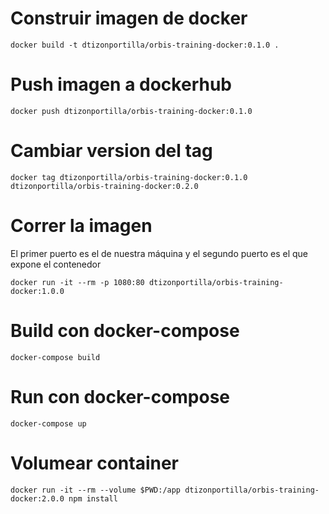 # Construir imagen de docker
```
docker build -t dtizonportilla/orbis-training-docker:0.1.0 .
```
# Push imagen a dockerhub
```
docker push dtizonportilla/orbis-training-docker:0.1.0
```
# Cambiar version del tag
```
docker tag dtizonportilla/orbis-training-docker:0.1.0 dtizonportilla/orbis-training-docker:0.2.0
```
# Correr la imagen

El primer puerto es el de nuestra máquina y el segundo puerto es el que expone el contenedor

```
docker run -it --rm -p 1080:80 dtizonportilla/orbis-training-docker:1.0.0
```

# Build con docker-compose
```
docker-compose build
```

# Run con docker-compose
```
docker-compose up
```

# Volumear container
```
docker run -it --rm --volume $PWD:/app dtizonportilla/orbis-training-docker:2.0.0 npm install
```
